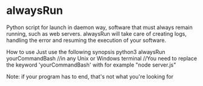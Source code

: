 # alwaysRun
Python script for launch in daemon way, software that must always remain running, such as web servers.
alwaysRun will take care of creating logs, handling the error and resuming the execution of your software.


How to use
Just use the following synopsis
  python3 alwaysRun yourCommandBash
//in any Unix or Windows terminal
//You need to replace the keyword 'yourCommandBash' with for example "node server.js"

Note:
if your program has to end, that's not what you're looking for
